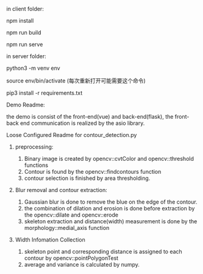 in client folder:

npm install

npm run build

npm run serve



in server folder:

python3 -m venv env 

source env/bin/activate 
(每次重新打开可能需要这个命令)


pip3 install -r requirements.txt 



Demo Readme: 

the demo is consist of the front-end(vue) and back-end(flask), the front-back end communication is realized by the asio library. 



Loose Configured Readme
for contour_detection.py

1. preprocessing:
   1. Binary image is created by opencv::cvtColor and opencv::threshold functions
   2. Contour is found by the opencv::findcontours function
   3. contour selection is finished by area thresholding.
   
2. Blur removal and contour extraction:
   1. Gaussian blur is done to remove the blue on the edge of the contour.
   2. the combination of dilation and erosion is done before extraction by the opencv::dilate and opencv::erode
   3. skeleton extraction and distance(width) measurement is done by the morphology::medial_axis function

3. Width Infomation Collection
   1. skeleton point and corresponding distance is assigned to each contour by opencv::pointPolygonTest
   2. average and variance is calculated by numpy.

